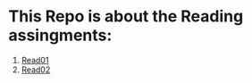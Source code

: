 # This Repo is about the Reading assingments:
1. [Read01](https://omar-rawajfi.github.io/reading-notes-/read01)
2. [Read02](https://omar-rawajfi.github.io/reading-notes-/read02)
